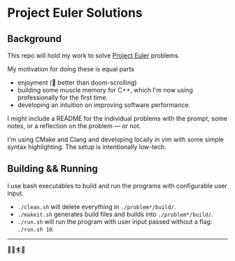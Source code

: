 # Project Euler Solutions

## Background

This repo will hold my work to solve [Project Euler](https://projecteuler.net/) problems.

My motivation for doing these is equal parts
- enjoyment (🤷 better than doom-scrolling)
- building some muscle memory for C++, which I'm now using professionally for the first time.
- developing an intuition on improving software performance.

I might include a README for the individual problems with the prompt, some notes, or a reflection on the problem — or not.

I'm using CMake and Clang and developing locally in vim with some simple syntax highlighting. The setup is intentionally low-tech.

## Building && Running

I use bash executables to build and run the programs with configurable user input.
- `./clean.sh` will delete everything in `./problem*/build/`.
- `./makeit.sh` generates build files and builds into `./problem*/build/`.
- `./run.sh` will run the program with user input passed without a flag: `./run.sh 10`.

---

🌊🌊🏄🌊
